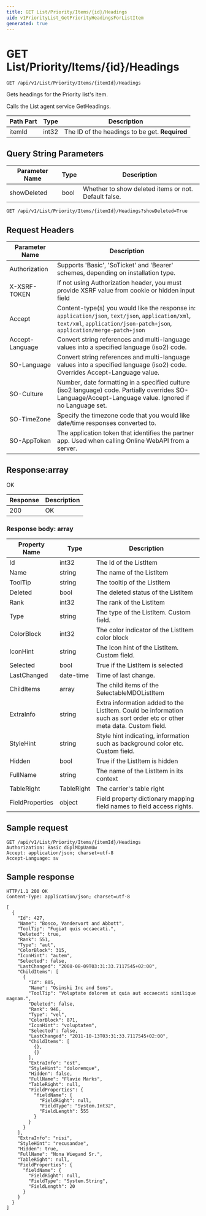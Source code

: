 ```yaml
---
title: GET List/Priority/Items/{id}/Headings
uid: v1PriorityList_GetPriorityHeadingsForListItem
generated: true
---
```


# GET List/Priority/Items/{id}/Headings

```http
GET /api/v1/List/Priority/Items/{itemId}/Headings
```

Gets headings for the Priority list's item.


Calls the List agent service GetHeadings.





| Path Part | Type | Description |
|-----------|------|-------------|
| itemId | int32 | The ID of the headings to be get. **Required** |


## Query String Parameters

| Parameter Name | Type |  Description |
|----------------|------|--------------|
| showDeleted | bool |  Whether to show deleted items or not. Default false. |

```http
GET /api/v1/List/Priority/Items/{itemId}/Headings?showDeleted=True
```


## Request Headers

| Parameter Name | Description |
|----------------|-------------|
| Authorization  | Supports 'Basic', 'SoTicket' and 'Bearer' schemes, depending on installation type. |
| X-XSRF-TOKEN   | If not using Authorization header, you must provide XSRF value from cookie or hidden input field |
| Accept         | Content-type(s) you would like the response in: `application/json`, `text/json`, `application/xml`, `text/xml`, `application/json-patch+json`, `application/merge-patch+json` |
| Accept-Language | Convert string references and multi-language values into a specified language (iso2) code. |
| SO-Language | Convert string references and multi-language values into a specified language (iso2) code. Overrides Accept-Language value. |
| SO-Culture | Number, date formatting in a specified culture (iso2 language) code. Partially overrides SO-Language/Accept-Language value. Ignored if no Language set. |
| SO-TimeZone | Specify the timezone code that you would like date/time responses converted to. |
| SO-AppToken | The application token that identifies the partner app. Used when calling Online WebAPI from a server. |


## Response:array

OK

| Response | Description |
|----------------|-------------|
| 200 | OK |

### Response body: array

| Property Name | Type |  Description |
|----------------|------|--------------|
| Id | int32 | The Id of the ListItem |
| Name | string | The name of the ListItem |
| ToolTip | string | The tooltip of the ListItem |
| Deleted | bool | The deleted status of the ListItem |
| Rank | int32 | The rank of the ListItem |
| Type | string | The type of the ListItem. Custom field. |
| ColorBlock | int32 | The color indicator of the ListItem color block |
| IconHint | string | The Icon hint of the ListItem. Custom field. |
| Selected | bool | True if the ListItem is selected |
| LastChanged | date-time | Time of last change. |
| ChildItems | array | The child items of the SelectableMDOListItem |
| ExtraInfo | string | Extra information added to the ListItem. Could be information such as sort order etc or other meta data. Custom field. |
| StyleHint | string | Style hint indicating, information such as background color etc. Custom field. |
| Hidden | bool | True if the ListItem is hidden |
| FullName | string | The name of the ListItem in its context |
| TableRight | TableRight | The carrier's table right |
| FieldProperties | object | Field property dictionary mapping field names to field access rights. |

## Sample request

```http!
GET /api/v1/List/Priority/Items/{itemId}/Headings
Authorization: Basic dGplMDpUamUw
Accept: application/json; charset=utf-8
Accept-Language: sv
```

## Sample response

```http_
HTTP/1.1 200 OK
Content-Type: application/json; charset=utf-8

[
  {
    "Id": 427,
    "Name": "Bosco, Vandervort and Abbott",
    "ToolTip": "Fugiat quis occaecati.",
    "Deleted": true,
    "Rank": 551,
    "Type": "aut",
    "ColorBlock": 315,
    "IconHint": "autem",
    "Selected": false,
    "LastChanged": "2008-08-09T03:31:33.7117545+02:00",
    "ChildItems": [
      {
        "Id": 805,
        "Name": "Osinski Inc and Sons",
        "ToolTip": "Voluptate dolorem ut quia aut occaecati similique magnam.",
        "Deleted": false,
        "Rank": 946,
        "Type": "vel",
        "ColorBlock": 871,
        "IconHint": "voluptatem",
        "Selected": false,
        "LastChanged": "2011-10-13T03:31:33.7117545+02:00",
        "ChildItems": [
          {},
          {}
        ],
        "ExtraInfo": "est",
        "StyleHint": "doloremque",
        "Hidden": false,
        "FullName": "Flavie Marks",
        "TableRight": null,
        "FieldProperties": {
          "fieldName": {
            "FieldRight": null,
            "FieldType": "System.Int32",
            "FieldLength": 555
          }
        }
      }
    ],
    "ExtraInfo": "nisi",
    "StyleHint": "recusandae",
    "Hidden": true,
    "FullName": "Nona Wiegand Sr.",
    "TableRight": null,
    "FieldProperties": {
      "fieldName": {
        "FieldRight": null,
        "FieldType": "System.String",
        "FieldLength": 20
      }
    }
  }
]
```